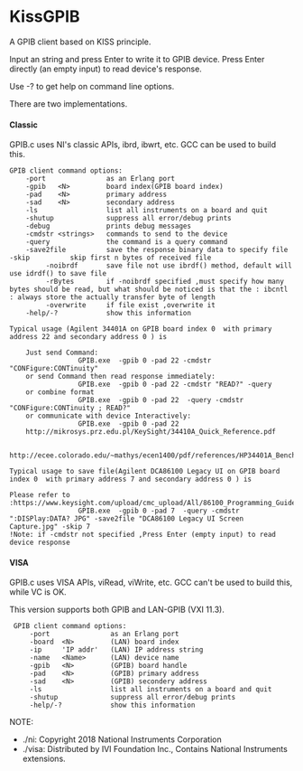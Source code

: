 KissGPIB
========

A GPIB client based on KISS principle.

Input an string and press Enter to write it to GPIB device. 
Press Enter directly (an empty input) to read device's response.  

Use -? to get help on command line options.

There are two implementations.

#### Classic

GPIB.c uses NI's classic APIs, ibrd, ibwrt, etc. GCC can be used to build this.

```
GPIB client command options:
    -port               as an Erlang port
    -gpib   <N>         board index(GPIB board index)
    -pad    <N>         primary address
    -sad    <N>         secondary address
    -ls                 list all instruments on a board and quit
    -shutup             suppress all error/debug prints
    -debug              prints debug messages
    -cmdstr <strings>   commands to send to the device
    -query              the command is a query command
    -save2file          save the response binary data to specify file         -skip          skip first n bytes of received file
         -noibrdf       save file not use ibrdf() method, default will use idrdf() to save file
         -rBytes        if -noibrdf specified ,must specify how many bytes should be read, but what should be noticed is that the : ibcntl : always store the actually transfer byte of length
         -overwrite     if file exist ,overwrite it
    -help/-?            show this information

Typical usage (Agilent 34401A on GPIB board index 0  with primary address 22 and secondary address 0 ) is

    Just send Command:
                 GPIB.exe  -gpib 0 -pad 22 -cmdstr "CONFigure:CONTinuity"
    or send Command then read response immediately:
                 GPIB.exe  -gpib 0 -pad 22 -cmdstr "READ?" -query
    or combine format
                 GPIB.exe  -gpib 0 -pad 22  -query -cmdstr "CONFigure:CONTinuity ; READ?"
    or communicate with device Interactively:
                 GPIB.exe  -gpib 0 -pad 22
    http://mikrosys.prz.edu.pl/KeySight/34410A_Quick_Reference.pdf

    http://ecee.colorado.edu/~mathys/ecen1400/pdf/references/HP34401A_BenchtopMultimeter.pdf

Typical usage to save file(Agilent DCA86100 Legacy UI on GPIB board index 0  with primary address 7 and secondary address 0 ) is

Please refer to :https://www.keysight.com/upload/cmc_upload/All/86100_Programming_Guide.pdf#page=176
                 GPIB.exe  -gpib 0 -pad 7  -query -cmdstr ":DISPlay:DATA? JPG" -save2file "DCA86100 Legacy UI Screen Capture.jpg" -skip 7
!Note: if -cmdstr not specified ,Press Enter (empty input) to read device response

```

#### VISA

GPIB.c uses VISA APIs, viRead, viWrite, etc. GCC can't be used to build this, while VC is OK.

This version supports both GPIB and LAN-GPIB (VXI 11.3).

```
 GPIB client command options:
     -port               as an Erlang port
     -board  <N>         (LAN) board index
     -ip     'IP addr'   (LAN) IP address string
     -name   <Name>      (LAN) device name
     -gpib   <N>         (GPIB) board handle
     -pad    <N>         (GPIB) primary address
     -sad    <N>         (GPIB) secondery address
     -ls                 list all instruments on a board and quit
     -shutup             suppress all error/debug prints
     -help/-?            show this information
```

NOTE: 
* ./ni: Copyright 2018 National Instruments Corporation
* ./visa: Distributed by IVI Foundation Inc., Contains National Instruments extensions. 
